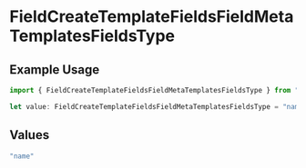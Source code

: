 # FieldCreateTemplateFieldsFieldMetaTemplatesFieldsType

## Example Usage

```typescript
import { FieldCreateTemplateFieldsFieldMetaTemplatesFieldsType } from "@documenso/sdk-typescript/models/operations";

let value: FieldCreateTemplateFieldsFieldMetaTemplatesFieldsType = "name";
```

## Values

```typescript
"name"
```